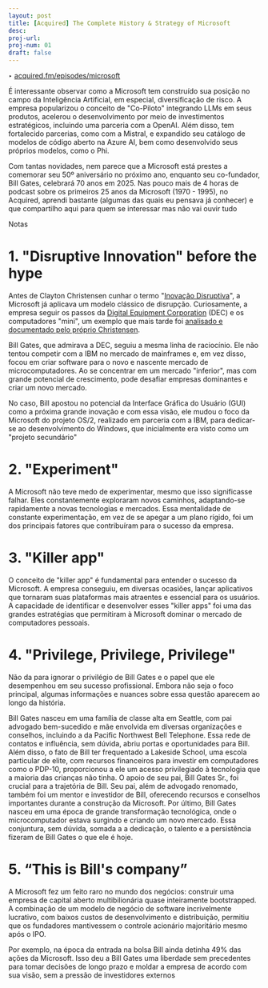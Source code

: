```yaml
---
layout: post
title: [Acquired] The Complete History & Strategy of Microsoft
desc: 
proj-url:
proj-num: 01
draft: false
---
```


‣ [acquired.fm/episodes/microsoft](https://www.acquired.fm/episodes/microsoft)

É interessante observar como a Microsoft tem construído sua posição no campo da Inteligência Artificial, em especial, diversificação de risco. A empresa popularizou o conceito de "Co-Piloto" integrando LLMs em seus produtos, acelerou o desenvolvimento por meio de investimentos estratégicos, incluindo uma parceria com a OpenAI. Além disso, tem fortalecido parcerias, como com a Mistral, e expandido seu catálogo de modelos de código aberto na Azure AI, bem como desenvolvido seus próprios modelos, como o Phi. 

Com tantas novidades, nem parece que a Microsoft está prestes a comemorar seu 50º aniversário no próximo ano, enquanto seu co-fundador, Bill Gates, celebrará 70 anos em 2025. Nas pouco mais de 4 horas de podcast sobre os primeiros 25 anos da Microsoft (1970 - 1995), no Acquired, aprendi bastante (algumas das quais eu pensava já conhecer) e que compartilho aqui para quem se interessar mas não vai ouvir tudo 


Notas

# 1. "Disruptive Innovation" before the hype

Antes de Clayton Christensen cunhar o termo "[Inovação Disruptiva](https://hbr.org/2015/12/what-is-disruptive-innovation)", a Microsoft já aplicava um modelo clássico de disrupção. Curiosamente, a empresa seguir os passos da [Digital Equipment Corporation](https://pt.wikipedia.org/wiki/Digital_Equipment_Corporation) (DEC) e os computadores "mini", um exemplo que mais tarde foi [analisado e documentado pelo próprio Christensen](https://www.harvardmagazine.com/2014/06/disruptive-genius
).

Bill Gates, que admirava a DEC, seguiu a mesma linha de raciocínio. Ele não tentou competir com a IBM no mercado de mainframes e, em vez disso, focou em criar software para o novo e nascente mercado de microcomputadores. Ao se concentrar em um mercado "inferior", mas com grande potencial de crescimento, pode desafiar empresas dominantes e criar um novo mercado. 

No caso, Bill apostou no potencial da Interface Gráfica do Usuário (GUI) como a próxima grande inovação e com essa visão, ele mudou o foco da Microsoft do projeto OS/2, realizado em parceria com a IBM, para dedicar-se ao desenvolvimento do Windows, que inicialmente era visto como um "projeto secundário"

# 2. "Experiment" 

A Microsoft não teve medo de experimentar, mesmo que isso significasse falhar. Eles constantemente exploraram novos caminhos, adaptando-se rapidamente a novas tecnologias e mercados. Essa mentalidade de constante experimentação, em vez de se apegar a um plano rígido, foi um dos principais fatores que contribuíram para o sucesso da empresa.

# 3. "Killer app"

O conceito de "killer app"  é fundamental para entender o sucesso da Microsoft. A empresa  conseguiu,  em diversas ocasiões,  lançar aplicativos que tornaram  suas  plataformas  mais  atraentes  e  essencial  para  os  usuários.  A  capacidade  de  identificar  e  desenvolver  esses  "killer apps" foi uma das grandes estratégias que permitiram à Microsoft  dominar  o  mercado  de  computadores  pessoais.


# 4. "Privilege, Privilege, Privilege"

Não da para ignorar o privilégio de Bill Gates e o papel que ele desempenhou em seu sucesso profissional. Embora não seja o foco principal, algumas informações e nuances sobre essa questão aparecem ao longo da história.

Bill Gates nasceu em uma família de classe alta em Seattle, com pai advogado bem-sucedido e mãe envolvida em diversas organizações e conselhos, incluindo a da Pacific Northwest Bell Telephone. Essa rede de contatos e influência, sem dúvida, abriu portas e oportunidades para Bill. Além disso, o fato de Bill ter frequentado a Lakeside School, uma escola particular de elite, com recursos financeiros para investir em computadores como o PDP-10, proporcionou a ele um acesso privilegiado à tecnologia que a maioria das crianças não tinha. O apoio de seu pai, Bill Gates Sr., foi crucial para a trajetória de Bill. Seu pai, além de advogado renomado, também foi um mentor e investidor de Bill, oferecendo recursos e conselhos importantes durante a construção da Microsoft. Por último, Bill Gates nasceu em uma época de grande transformação tecnológica, onde o microcomputador estava surgindo e criando um novo mercado. Essa conjuntura, sem dúvida, somada a a dedicação, o talento e a persistência fizeram de Bill Gates o que ele é hoje. 

# 5. “This is Bill's company”

A Microsoft fez um feito raro no mundo dos negócios: construir uma empresa de capital aberto multibilionária quase inteiramente bootstrapped. A combinação de um modelo de negócio de software incrivelmente lucrativo, com baixos custos de desenvolvimento e distribuição, permitiu que os fundadores mantivessem o controle acionário majoritário mesmo após o IPO. 

Por exemplo, na época da entrada na bolsa Bill ainda detinha 49% das ações da Microsoft. Isso deu a Bill Gates uma liberdade sem precedentes para tomar decisões de longo prazo e moldar a empresa de acordo com sua visão, sem a pressão de investidores externos 














